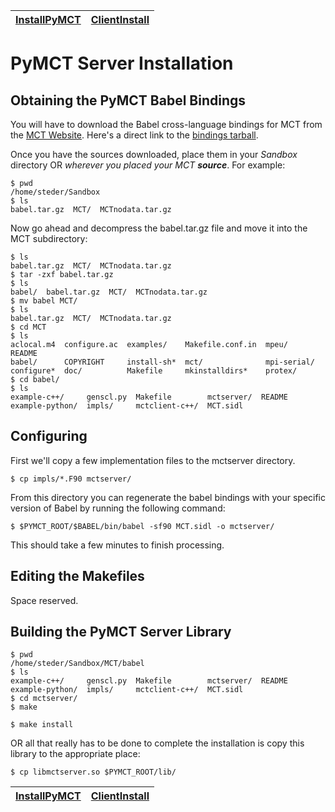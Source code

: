 | [InstallPyMCT](InstallPyMCT.md) | [ClientInstall](ClientInstall.md) |
|:--------------------------------|:----------------------------------|

# PyMCT Server Installation #

## Obtaining the PyMCT Babel Bindings ##

You will have to download the Babel cross-language bindings for MCT from the [MCT Website](http://www-unix.mcs.anl.gov/mct/).  Here's a direct link to the [bindings tarball](ftp://ftp.mcs.anl.gov/pub/acpi/MCT/babel.tar.gz).

Once you have the sources downloaded, place them in your _Sandbox_ directory OR _wherever you placed your MCT **source**_.  For example:

```
$ pwd
/home/steder/Sandbox
$ ls
babel.tar.gz  MCT/  MCTnodata.tar.gz
```

Now go ahead and decompress the babel.tar.gz file and move it into the MCT subdirectory:

```
$ ls
babel.tar.gz  MCT/  MCTnodata.tar.gz
$ tar -zxf babel.tar.gz 
$ ls 
babel/  babel.tar.gz  MCT/  MCTnodata.tar.gz
$ mv babel MCT/
$ ls
babel.tar.gz  MCT/  MCTnodata.tar.gz
$ cd MCT
$ ls
aclocal.m4  configure.ac  examples/    Makefile.conf.in  mpeu/        README
babel/      COPYRIGHT     install-sh*  mct/              mpi-serial/
configure*  doc/          Makefile     mkinstalldirs*    protex/
$ cd babel/
$ ls
example-c++/     genscl.py  Makefile        mctserver/  README
example-python/  impls/     mctclient-c++/  MCT.sidl
```

## Configuring ##

First we'll copy a few implementation files to the mctserver directory.
```
$ cp impls/*.F90 mctserver/
```

From this directory you can regenerate the babel bindings with your specific version of Babel by running the following command:

```
$ $PYMCT_ROOT/$BABEL/bin/babel -sf90 MCT.sidl -o mctserver/
```

This should take a few minutes to finish processing.

## Editing the Makefiles ##

Space reserved.

## Building the PyMCT Server Library ##

```
$ pwd 
/home/steder/Sandbox/MCT/babel
$ ls
example-c++/     genscl.py  Makefile        mctserver/  README
example-python/  impls/     mctclient-c++/  MCT.sidl
$ cd mctserver/
$ make
```

```
$ make install
```
OR all that really has to be done to complete the installation is copy this library to the appropriate place:
```
$ cp libmctserver.so $PYMCT_ROOT/lib/
```

| [InstallPyMCT](InstallPyMCT.md) | [ClientInstall](ClientInstall.md) |
|:--------------------------------|:----------------------------------|


